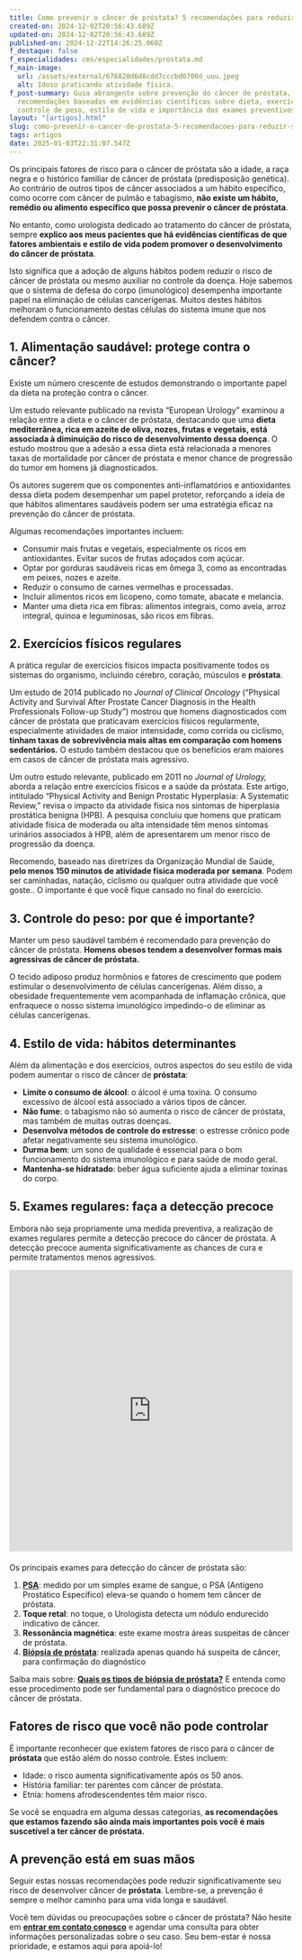 ```yaml
---
title: Como prevenir o câncer de próstata? 5 recomendações para reduzir seu risco
created-on: 2024-12-02T20:56:43.689Z
updated-on: 2024-12-02T20:56:43.689Z
published-on: 2024-12-22T14:26:25.060Z
f_destaque: false
f_especialidades: cms/especialidades/prostata.md
f_main-image:
  url: /assets/external/676820d6d8cdd7cccbd0700d_uuu.jpeg
  alt: Idoso praticando atividade física.
f_post-summary: Guia abrangente sobre prevenção do câncer de próstata, incluindo
  recomendações baseadas em evidências científicas sobre dieta, exercícios,
  controle de peso, estilo de vida e importância dos exames preventivos.
layout: "[artigos].html"
slug: como-prevenir-o-cancer-de-prostata-5-recomendacoes-para-reduzir-seu-risco
tags: artigos
date: 2025-01-03T22:31:07.547Z
---
```

Os principais fatores de risco para o câncer de próstata são a idade, a raça negra e o histórico familiar de câncer de próstata (predisposição genética). Ao contrário de outros tipos de câncer associados a um hábito específico, como ocorre com câncer de pulmão e tabagismo, **não existe um hábito, remédio ou alimento específico que possa prevenir o câncer de próstata**.

No entanto, como urologista dedicado ao tratamento do câncer de próstata, sempre **explico aos meus pacientes que há evidências científicas de que fatores ambientais e estilo de vida podem promover o desenvolvimento do câncer de próstata**.

Isto significa que a adoção de alguns hábitos podem reduzir o risco de câncer de próstata ou mesmo auxiliar no controle da doença. Hoje sabemos que o sistema de defesa do corpo (imunológico) desempenha importante papel na eliminação de células cancerígenas. Muitos destes hábitos melhoram o funcionamento destas células do sistema imune que nos defendem contra o câncer.

## **1. Alimentação saudável: protege contra o câncer?**

Existe um número crescente de estudos demonstrando o importante papel da dieta na proteção contra o câncer.

Um estudo relevante publicado na revista “European Urology” examinou a relação entre a dieta e o câncer de próstata, destacando que uma **dieta mediterrânea, rica em azeite de oliva, nozes, frutas e vegetais, está associada à diminuição do risco de desenvolvimento dessa doença**. O estudo mostrou que a adesão a essa dieta está relacionada a menores taxas de mortalidade por câncer de próstata e menor chance de progressão do tumor em homens já diagnosticados.

Os autores sugerem que os componentes anti-inflamatórios e antioxidantes dessa dieta podem desempenhar um papel protetor, reforçando a ideia de que hábitos alimentares saudáveis podem ser uma estratégia eficaz na prevenção do câncer de próstata.

Algumas recomendações importantes incluem:

* Consumir mais frutas e vegetais, especialmente os ricos em antioxidantes. Evitar sucos de frutas adoçados com açúcar.
* Optar por gorduras saudáveis ricas em ômega 3, como as encontradas em peixes, nozes e azeite.
* Reduzir o consumo de carnes vermelhas e processadas.
* Incluir alimentos ricos em licopeno, como tomate, abacate e melancia.
* Manter uma dieta rica em fibras: alimentos integrais, como aveia, arroz integral, quinoa e leguminosas, são ricos em fibras.

## **2. Exercícios físicos regulares**

A prática regular de exercícios físicos impacta positivamente todos os sistemas do organismo, incluindo cérebro, coração, músculos e **próstata**.

Um estudo de 2014 publicado no *Journal of Clinical Oncology* (“Physical Activity and Survival After Prostate Cancer Diagnosis in the Health Professionals Follow-up Study”) mostrou que homens diagnosticados com câncer de próstata que praticavam exercícios físicos regularmente, especialmente atividades de maior intensidade, como corrida ou ciclismo, **tinham taxas de sobrevivência mais altas em comparação com homens sedentários.** O estudo também destacou que os benefícios eram maiores em casos de câncer de próstata mais agressivo.

Um outro estudo relevante, publicado em 2011 no *Journal of Urology,* aborda a relação entre exercícios físicos e a saúde da próstata. Este artigo, intitulado “Physical Activity and Benign Prostatic Hyperplasia: A Systematic Review,” revisa o impacto da atividade física nos sintomas de hiperplasia prostática benigna (HPB). A pesquisa concluiu que homens que praticam atividade física de moderada ou alta intensidade têm menos sintomas urinários associados à HPB, além de apresentarem um menor risco de progressão da doença.

Recomendo, baseado nas diretrizes da Organização Mundial de Saúde, **pelo menos 150 minutos de atividade física moderada por semana**. Podem ser caminhadas, natação, ciclismo ou qualquer outra atividade que você goste.. O importante é que você fique cansado no final do exercício.

## **3. Controle do peso: por que é importante?**

Manter um peso saudável também é recomendado para prevenção do câncer de próstata. **Homens obesos tendem a desenvolver formas mais agressivas de câncer de próstata.**

O tecido adiposo produz hormônios e fatores de crescimento que podem estimular o desenvolvimento de células cancerígenas. Além disso, a obesidade frequentemente vem acompanhada de inflamação crônica, que enfraquece o nosso sistema imunológico impedindo-o de eliminar as células cancerígenas.

## **4. Estilo de vida: hábitos determinantes**

Além da alimentação e dos exercícios, outros aspectos do seu estilo de vida podem aumentar o risco de câncer de **próstata**:

* **Limite o consumo de álcool**: o álcool é uma toxina. O consumo excessivo de álcool está associado a vários tipos de câncer.
* **Não fume**: o tabagismo não só aumenta o risco de câncer de próstata, mas também de muitas outras doenças.
* **Desenvolva métodos de controle do estresse**: o estresse crônico pode afetar negativamente seu sistema imunológico.
* **Durma bem**: um sono de qualidade é essencial para o bom funcionamento do sistema imunológico e para saúde de modo geral.
* **Mantenha-se hidratado**: beber água suficiente ajuda a eliminar toxinas do corpo.

## **5. Exames regulares: faça a detecção precoce**

Embora não seja propriamente uma medida preventiva, a realização de exames regulares permite a detecção precoce do câncer de próstata. A detecção precoce aumenta significativamente as chances de cura e permite tratamentos menos agressivos.

<div style="text-align: center; margin-bottom: 20px;">
  <iframe
    width="100%"
    height="500"
    src="https://www.youtube.com/embed/270ZnBqTaG4"
    title="Elevação do PSA. Quais são as causas?"
    frameborder="0"
    allow="accelerometer; autoplay; clipboard-write; encrypted-media; gyroscope; picture-in-picture; web-share"
    referrerpolicy="strict-origin-when-cross-origin"
    allowfullscreen
    id="responsive-video"
    style="max-width: 800px; margin: 0 auto; display: block;"
  ></iframe>
  <script>
    function adjustIframeHeight() {
      var iframe = document.getElementById('responsive-video');
      if (window.innerWidth < 768) {
        iframe.style.height = '300px'; // Altura para celular
      } else {
        iframe.style.height = '500px'; // Altura para desktop
      }
    }  </script>
</div>

Os principais exames para detecção do câncer de próstata são:

1. **[PSA](https://uroconsult.com.br/artigos/o-exame-de-psa/)**: medido por um simples exame de sangue, o PSA (Antígeno Prostático Específico) eleva-se quando o homem tem câncer de próstata.
2. **Toque retal**: no toque, o Urologista detecta um nódulo endurecido indicativo de câncer.
3. **Ressonância magnética**: este exame mostra áreas suspeitas de câncer de próstata.
4. **[Biópsia de próstata](https://uroconsult.com.br/artigos/biopsia-de-prostata-transperineal-em-manaus/)**: realizada apenas quando há suspeita de câncer, para confirmação do diagnóstico

Saiba mais sobre: **[Quais os tipos de biópsia de próstata?](https://uroconsult.com.br/artigos/quais-sao-os-tipos-de-biopsia-de-prostata/)** E entenda como esse procedimento pode ser fundamental para o diagnóstico precoce do câncer de próstata.

## **Fatores de risco que você não pode controlar**

É importante reconhecer que existem fatores de risco para o câncer de **próstata** que estão além do nosso controle. Estes incluem:

* Idade: o risco aumenta significativamente após os 50 anos.
* História familiar: ter parentes com câncer de próstata.
* Etnia: homens afrodescendentes têm maior risco.

Se você se enquadra em alguma dessas categorias, **as recomendações que estamos fazendo são ainda mais importantes pois você é mais suscetível a ter câncer de próstata.**

## **A prevenção está em suas mãos**

Seguir estas nossas recomendações pode reduzir significativamente seu risco de desenvolver câncer de **próstata**. Lembre-se, a prevenção é sempre o melhor caminho para uma vida longa e saudável.

Você tem dúvidas ou preocupações sobre o câncer de próstata? Não hesite em **[entrar em contato conosco](https://web.whatsapp.com/send/?phone=5592981270310)** e agendar uma consulta para obter informações personalizadas sobre o seu caso. Seu bem-estar é nossa prioridade, e estamos aqui para apoiá-lo!